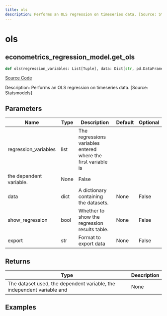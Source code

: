 ```yaml
---
title: ols
description: Performs an OLS regression on timeseries data. [Source: Statsmodels]
---
```

# ols

## econometrics_regression_model.get_ols

```python
def ols(regression_variables: List[Tuple], data: Dict[str, pd.DataFrame], show_regression: bool, export: str) -> None:
```
[Source Code](https://github.com/OpenBB-finance/OpenBBTerminal/tree/main/openbb_terminal/econometrics/regression_model.py#L135)

Description: Performs an OLS regression on timeseries data. [Source: Statsmodels]

## Parameters

| Name | Type | Description | Default | Optional |
| ---- | ---- | ----------- | ------- | -------- |
| regression_variables | list | The regressions variables entered where the first variable is
the dependent variable. | None | False |
| data | dict | A dictionary containing the datasets. | None | False |
| show_regression | bool | Whether to show the regression results table. | None | False |
| export | str | Format to export data | None | False |

## Returns

| Type | Description |
| ---- | ----------- |
| The dataset used, the dependent variable, the independent variable and | None |

## Examples

